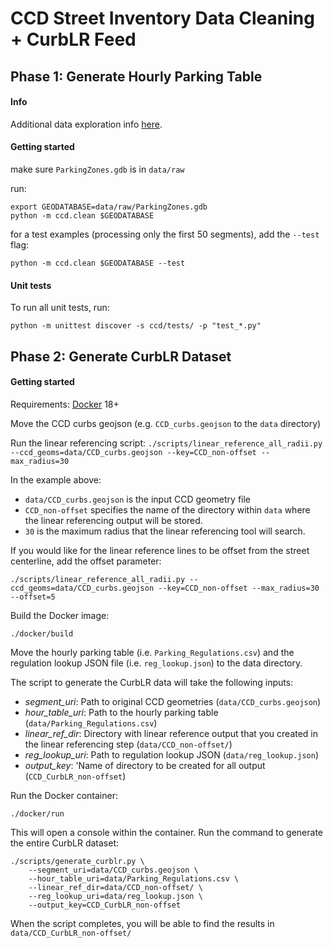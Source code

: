 # CCD Street Inventory Data Cleaning + CurbLR Feed

## Phase 1: Generate Hourly Parking Table

#### Info
Additional data exploration info [here](data/README.md).

#### Getting started
make sure `ParkingZones.gdb` is in `data/raw`  

run:
```
export GEODATABASE=data/raw/ParkingZones.gdb
python -m ccd.clean $GEODATABASE
```

for a test examples (processing only the first 50 segments), add the `--test` flag:
```
python -m ccd.clean $GEODATABASE --test
```

#### Unit tests
To run all unit tests, run:

```
python -m unittest discover -s ccd/tests/ -p "test_*.py"
```

## Phase 2: Generate CurbLR Dataset

#### Getting started

Requirements: [Docker](https://docs.docker.com/install/) 18+

Move the CCD curbs geojson (e.g. `CCD_curbs.geojson` to the `data` directory)

Run the linear referencing script:
`./scripts/linear_reference_all_radii.py --ccd_geoms=data/CCD_curbs.geojson --key=CCD_non-offset --max_radius=30`

In the example above:
- `data/CCD_curbs.geojson` is the input CCD geometry file
- `CCD_non-offset` specifies the name of the directory within `data` where the linear referencing output will be stored.
- `30` is the maximum radius that the linear referencing tool will search.

If you would like for the linear reference lines to be offset from the street centerline, add the offset parameter:

`./scripts/linear_reference_all_radii.py --ccd_geoms=data/CCD_curbs.geojson --key=CCD_non-offset --max_radius=30 --offset=5`

Build the Docker image:

`./docker/build`

Move the hourly parking table (i.e. `Parking_Regulations.csv`) and the regulation lookup JSON file (i.e. `reg_lookup.json`) to the data directory.

The script to generate the CurbLR data will take the following inputs:

- *segment_uri*: Path to original CCD geometries (`data/CCD_curbs.geojson`)
- *hour_table_uri*: Path to the hourly parking table (`data/Parking_Regulations.csv`)
- *linear_ref_dir*: Directory with linear reference output that you created in the linear referencing step (`data/CCD_non-offset/`)
- *reg_lookup_uri*: Path to regulation lookup JSON (`data/reg_lookup.json`)
- *output_key*: 'Name of directory to be created for all output (`CCD_CurbLR_non-offset`)

Run the Docker container:

`./docker/run`

This will open a console within the container. Run the command to generate the entire CurbLR dataset:
```
./scripts/generate_curblr.py \
    --segment_uri=data/CCD_curbs.geojson \
    --hour_table_uri=data/Parking_Regulations.csv \
    --linear_ref_dir=data/CCD_non-offset/ \
    --reg_lookup_uri=data/reg_lookup.json \
    --output_key=CCD_CurbLR_non-offset
```

When the script completes, you will be able to find the results in `data/CCD_CurbLR_non-offset/`
